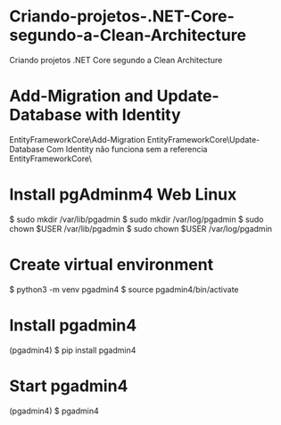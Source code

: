 # Criando-projetos-.NET-Core-segundo-a-Clean-Architecture

Criando projetos .NET Core segundo a Clean Architecture

# Add-Migration and Update-Database with Identity

EntityFrameworkCore\Add-Migration
EntityFrameworkCore\Update-Database
Com Identity não funciona sem a referencia EntityFrameworkCore\

# Install pgAdminm4 Web Linux
$ sudo mkdir /var/lib/pgadmin
$ sudo mkdir /var/log/pgadmin
$ sudo chown $USER /var/lib/pgadmin
$ sudo chown $USER /var/log/pgadmin

# Create virtual environment
$ python3 -m venv pgadmin4
$ source pgadmin4/bin/activate

# Install pgadmin4
(pgadmin4) $ pip install pgadmin4

# Start pgadmin4
(pgadmin4) $ pgadmin4
